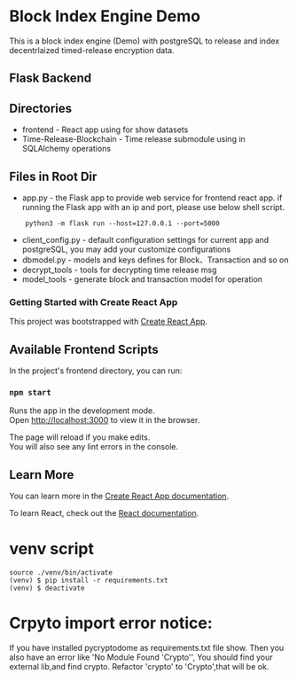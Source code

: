 # Block Index Engine Demo
This is a block index engine (Demo) with postgreSQL to release and index decentrlaized timed-release encryption data.

## Flask Backend

## Directories
* frontend - React app using for show datasets
* Time-Release-Blockchain - Time release submodule using in SQLAlchemy operations

## Files in Root Dir
* app.py - the Flask app to provide web service for frontend react app.
if running the Flask app with an ip and port, please use below shell script.
```shell
    python3 -m flask run --host=127.0.0.1 --port=5000
   ```
* client_config.py - default configuration settings for current app and postgreSQL, you may add your customize configurations
* dbmodel.py - models and keys defines for Block、Transaction and so on
* decrypt_tools - tools for decrypting time release msg
* model_tools - generate block and transaction model for operation

### Getting Started with Create React App

This project was bootstrapped with [Create React App](https://github.com/facebook/create-react-app).

## Available Frontend Scripts

In the project's frontend directory, you can run:

### `npm start`

Runs the app in the development mode.\
Open [http://localhost:3000](http://localhost:3000) to view it in the browser.

The page will reload if you make edits.\
You will also see any lint errors in the console.

## Learn More

You can learn more in the [Create React App documentation](https://facebook.github.io/create-react-app/docs/getting-started).

To learn React, check out the [React documentation](https://reactjs.org/).

# venv script
```shell
source ./venv/bin/activate
(venv) $ pip install -r requirements.txt
(venv) $ deactivate
```

# Crpyto import error notice:
If you have installed pycryptodome as requirements.txt file show.
Then you also have an error like 'No Module Found 'Crypto'',
You should find your external lib,and find crypto.
Refactor 'crypto' to 'Crypto',that will be ok.



